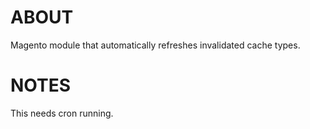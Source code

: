 ABOUT
=====

Magento module that automatically refreshes invalidated cache types.

NOTES
=====

This needs cron running.
